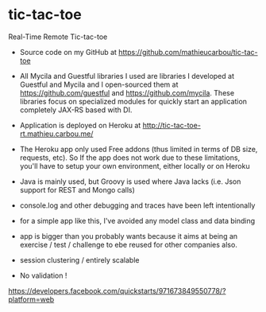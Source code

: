 # tic-tac-toe
Real-Time Remote Tic-tac-toe

* Source code on my GitHub at https://github.com/mathieucarbou/tic-tac-toe

* All Mycila and Guestful libraries I used are libraries I developed at Guestful and Mycila and I open-sourced them at https://github.com/guestful and https://github.com/mycila. 
These libraries focus on specialized modules for quickly start an application completely JAX-RS based with DI. 

* Application is deployed on Heroku at http://tic-tac-toe-rt.mathieu.carbou.me/

* The Heroku app only used Free addons (thus limited in terms of DB size, requests, etc). So If the app does not work due to these limitations, you'll have to setup your own environment, either locally or on Heroku

* Java is mainly used, but Groovy is used where Java lacks (i.e. Json support for REST and Mongo calls)

* console.log and other debugging and traces have been left intentionally 

* for a simple app like this, I've avoided any model class and data binding

* app is bigger than you probably wants because it aims at being an exercise / test / challenge to ebe reused for other companies also.

* session clustering / entirely scalable

* No validation !

https://developers.facebook.com/quickstarts/971673849550778/?platform=web
